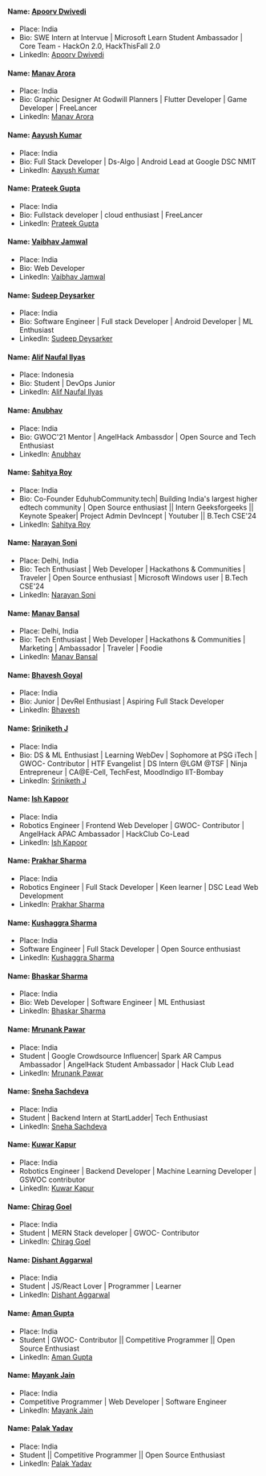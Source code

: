 #### Name: [Apoorv Dwivedi](https://github.com/apoorvdwi)

- Place: India
- Bio: SWE Intern at Intervue | Microsoft Learn Student Ambassador | Core Team - HackOn 2.0, HackThisFall 2.0
- LinkedIn: [Apoorv Dwivedi](https://www.linkedin.com/in/apoorvdwi/)

#### Name: [Manav Arora](https://github.com/ManavArora26)

- Place: India
- Bio: Graphic Designer At Godwill Planners | Flutter Developer | Game Developer | FreeLancer
- LinkedIn: [Manav Arora](https://www.linkedin.com/in/manav-arora-0090b5202/)

#### Name: [Aayush Kumar](https://github.com/Resolution-1)

- Place: India
- Bio: Full Stack Developer | Ds-Algo | Android Lead at Google DSC NMIT
- LinkedIn: [Aayush Kumar](https://www.linkedin.com/in/aayushkum/)

#### Name: [Prateek Gupta](https://github.com/Prateekg2050)

- Place: India
- Bio: Fullstack developer | cloud enthusiast | FreeLancer
- LinkedIn: [Prateek Gupta](https://linkedin.com/in/prateek-gupta-a600b6128)

#### Name: [Vaibhav Jamwal](https://github.com/despicabug)

- Place: India
- Bio: Web Developer
- LinkedIn: [Vaibhav Jamwal](https://www.linkedin.com/in/vaibhav-jamwal-4ba292194/)

#### Name: [Sudeep Deysarker](https://github.com/Lunaticsatoshi)

- Place: India
- Bio: Software Engineer | Full stack Developer | Android Developer | ML Enthusiast
- LinkedIn: [Sudeep Deysarker](https://linkedin.com/in/sudeep-deysarker)

#### Name: [Alif Naufal Ilyas](https://github.com/Lunaticsatoshi)

- Place: Indonesia
- Bio: Student | DevOps Junior
- LinkedIn: [Alif Naufal Ilyas](https://www.linkedin.com/in/alif-naufal-ilyas-b177a1207)

#### Name: [Anubhav](https://github.com/anubhav201241)

- Place: India
- Bio: GWOC'21 Mentor | AngelHack Ambassdor | Open Source and Tech Enthusiast
- LinkedIn: [Anubhav](https://www.linkedin.com/in/anubhavdev/)

#### Name: [Sahitya Roy](https://github.com/SahityaRoy)

- Place: India
- Bio: Co-Founder EduhubCommunity.tech| Building India's largest higher edtech community | Open Source enthusiast || Intern Geeksforgeeks || Keynote Speaker| Project Admin DevIncept | Youtuber || B.Tech CSE'24
- LinkedIn: [Sahitya Roy](https://www.linkedin.com/in/sahitya-roy/)

#### Name: [Narayan Soni](https://github.com/narayan954)

- Place: Delhi, India
- Bio: Tech Enthusiast | Web Developer | Hackathons & Communities | Traveler | Open Source enthusiast | Microsoft Windows user | B.Tech CSE'24
- LinkedIn: [Narayan Soni](https://www.linkedin.com/in/narayan-soni)

#### Name: [Manav Bansal](https://github.com/manavbansalcoder)

- Place: Delhi, India
- Bio: Tech Enthusiast | Web Developer | Hackathons & Communities | Marketing | Ambassador | Traveler | Foodie
- LinkedIn: [Manav Bansal](https://www.linkedin.com/in/manavbansal11031998/)

#### Name: [Bhavesh Goyal](https://github.com/bhaveshgoyal182)

- Place: India
- Bio: Junior | DevRel Enthusiast | Aspiring Full Stack Developer
- LinkedIn: [Bhavesh](https://www.linkedin.com/in/bhaveshgoyal182/)

#### Name: [Sriniketh J](https://github.com/srini047)

- Place: India
- Bio: DS & ML Enthusiast | Learning WebDev | Sophomore at PSG iTech | GWOC- Contributor | HTF Evangelist | DS Intern @LGM @TSF | Ninja Entrepreneur | CA@E-Cell, TechFest, MoodIndigo IIT-Bombay
- LinkedIn: [Sriniketh J](https://www.linkedin.com/in/sriniketh-jayasendil/)

#### Name: [Ish Kapoor](https://github.com/ishkapoor2000)

- Place: India
- Robotics Engineer | Frontend Web Developer | GWOC- Contributor | AngelHack APAC Ambassador | HackClub Co-Lead
- LinkedIn: [Ish Kapoor](https://www.linkedin.com/in/ish-kapoor-2000ish/)

#### Name: [Prakhar Sharma](https://github.com/Prakharsharma2206)

- Place: India
- Robotics Engineer | Full Stack Developer | Keen learner | DSC Lead Web Development 
- LinkedIn: [Prakhar Sharma](https://www.linkedin.com/in/prakhar-sharma-2206/)

#### Name: [Kushaggra Sharma](https://github.com/Kushaggra)

- Place: India
- Software Engineer | Full Stack Developer | Open Source enthusiast 
- LinkedIn: [Kushaggra Sharma](https://www.linkedin.com/in/kushaggra-sharma/)

#### Name: [Bhaskar Sharma](https://github.com/Hoodooloo)

- Place: India
- Bio: Web Developer | Software Engineer | ML Enthusiast
- LinkedIn: [Bhaskar Sharma](https://www.linkedin.com/in/hoodooloo/)

#### Name: [Mrunank Pawar](https://github.com/mrunankpawar)

- Place: India
- Student | Google Crowdsource Influencer| Spark AR Campus Ambassador | AngelHack Student Ambassador | Hack Club Lead
- LinkedIn: [Mrunank Pawar](https://www.linkedin.com/in/mrunankpawar/)

#### Name: [Sneha Sachdeva](https://github.com/Snehaa1203)

- Place: India
- Student | Backend Intern at StartLadder| Tech Enthusiast
- LinkedIn: [Sneha Sachdeva](https://www.linkedin.com/in/sneha-sachdeva-5129501b0/)

#### Name: [Kuwar Kapur](https://github.com/kuwarkapur)

- Place: India
- Robotics Engineer | Backend Developer | Machine Learning Developer | GSWOC contributor 
- LinkedIn: [Kuwar Kapur](https://www.linkedin.com/in/kuwar-kapur-936aa0183/)

#### Name: [Chirag Goel](https://github.com/Chirag-creator17)

- Place: India
- Student | MERN Stack developer | GWOC- Contributor
- LinkedIn: [Chirag Goel](https://www.linkedin.com/in/chirag-goel-b578841b9/)

#### Name: [Dishant Aggarwal](https://github.com/dishantagg24)

- Place: India
- Student | JS/React Lover | Programmer | Learner
- LinkedIn: [Dishant Aggarwal](https://www.linkedin.com/in/dishantagg24/)

#### Name: [Aman Gupta](https://github.com/dishantagg24)

- Place: India
- Student | GWOC- Contributor || Competitive Programmer || Open Source Enthusiast
- LinkedIn: [Aman Gupta](https://www.linkedin.com/in/aman-gupta12207/)

#### Name: [Mayank Jain](https://github.com/Mayankjain301001)

- Place: India
- Competitive Programmer | Web Developer | Software Engineer
- LinkedIn: [Mayank Jain](https://www.linkedin.com/in/mayank-jain-4927a3191/)

#### Name: [Palak Yadav](https://github.com/palakyadav1807)

- Place: India
- Student || Competitive Programmer || Open Source Enthusiast
- LinkedIn: [Palak Yadav](https://www.linkedin.com/in/palak-yadav-5901171a1/)

